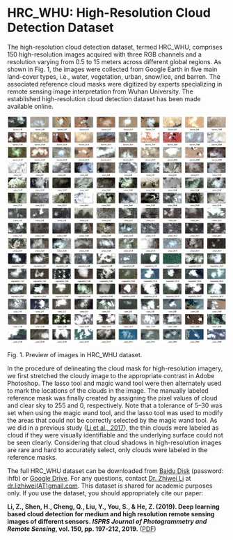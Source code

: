 # HRC_WHU: High-Resolution Cloud Detection Dataset

The high-resolution cloud detection dataset, termed HRC\_WHU, comprises 150 high-resolution images acquired with three RGB channels and a resolution varying from 0.5 to 15 meters across different global regions. As shown in Fig. 1, the images were collected from Google Earth in five main land-cover types, i.e., water, vegetation, urban, snow/ice, and barren. The associated reference cloud masks were digitized by experts specializing in remote sensing image interpretation from Wuhan University. The established high-resolution cloud detection dataset has been made available online.

![image](https://raw.githubusercontent.com/dr-lizhiwei/HRC_WHU/main/Fig.%201.%20Preview%20of%20images%20in%20HRC_WHU.jpg)

Fig. 1. Preview of images in HRC\_WHU dataset.

In the procedure of delineating the cloud mask for high-resolution imagery, we first stretched the cloudy image to the appropriate contrast in Adobe Photoshop. The lasso tool and magic wand tool were then alternately used to mark the locations of the clouds in the image. The manually labeled reference mask was finally created by assigning the pixel values of cloud and clear sky to 255 and 0, respectively. Note that a tolerance of 5–30 was set when using the magic wand tool, and the lasso tool was used to modify the areas that could not be correctly selected by the magic wand tool. As we did in a previous study ([Li et al., 2017](http://sendimage.whu.edu.cn/wp-content/uploads/2017/02/2017_RSE_Multi-feature-combined-cloud-and-cloud-shadow-detection-in-GaoFen-1-wide-field-of-view-imagery.pdf)), the thin clouds were labeled as cloud if they were visually identifiable and the underlying surface could not be seen clearly. Considering that cloud shadows in high-resolution images are rare and hard to accurately select, only clouds were labeled in the reference masks.

The full HRC_WHU dataset can be downloaded from [Baidu Disk](https://pan.baidu.com/s/1thOTKVO2iTAalFAjFI2_ZQ) (password: ihfb) or [Google Drive](https://drive.google.com/file/d/1qqikjaX7tkfOONsF5EtR4vl6J7sToA6p/view?usp=sharing). For any questions, contact <a href='https://zhiweili.net/'>Dr. Zhiwei Li</a> at <a href="mailto:dr.lizhiwei@gmail.com">dr.lizhiwei(AT)gmail.com</a>. This dataset is shared for academic purposes only. If you use the dataset, you should appropriately cite our paper:

**Li, Z., Shen, H., Cheng, Q., Liu, Y., You, S., & He, Z. (2019). Deep learning based cloud detection for medium and high resolution remote sensing images of different sensors. *ISPRS Journal of Photogrammetry and Remote Sensing*, vol. 150, pp. 197-212, 2019.** ([PDF](http://sendimage.whu.edu.cn/en/wp-content/uploads/2019/03/2019_PHOTO_Zhiwei-Li_Deep-learning-based-cloud-detection-for-medium-and-high-resolution-remote-sensing-images-of-different-sensors.pdf))

